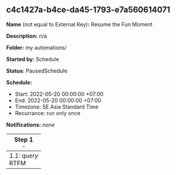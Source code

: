 ## c4c1427a-b4ce-da45-1793-e7a560614071

**Name** (not equal to External Key)**:** Resume the Fun Moment

**Description:** n/a

**Folder:** my automations/

**Started by:** Schedule

**Status:** PausedSchedule

**Schedule:**

* Start: 2022-05-20 00:00:00 +07:00
* End: 2022-05-20 00:00:00 +07:00
* Timezone: SE Asia Standard Time
* Recurrance: run only once

**Notifications:** _none_


| Step 1<br>_<small>-</small>_ |
| --- |
| _1.1: query_<br>RTFM |
